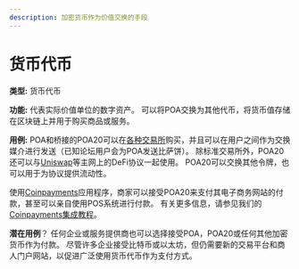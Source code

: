 ```yaml
---
description: 加密货币作为价值交换的手段
---
```


# 货币代币

**类型:** 货币代币

**功能:** 代表实际价值单位的数字资产。 可以将POA交换为其他代币，将货币值存储在区块链上并用于购买商品或服务。

**用例:**  POA和桥接的POA20可以在[各种交易所](../about-poa-token/poa-and-poa20-exchanges.md)购买，并且可以在用户之间作为交换媒介进行发送（已知论坛用户会为POA发送比萨饼）。 除标准交易所外，POA20还可以与[Uniswap](https://uniswap.exchange/)等主网上的DeFi协议一起使用。 POA20可以交换其他令牌，也可以用于为协议提供流动性。

使用[Coinpayments](https://www.coinpayments.net/supported-coins-eth-tokens-payments)应用程序，商家可以接受POA20来支付其电子商务网站的付款，甚至可以亲自使用POS系统进行付款。 有关更多信息，请参见我们的[Coinpayments集成教程](../accepting-poa-token-payments-with-coinpayments/)。

**潜在用例**？ 任何企业或服务提供商也可以选择接受POA，POA20或任何其他加密货币作为付款。 尽管许多企业接受比特币或以太坊，但仍需要新的交易平台和商人门户网站，以促进广泛使用货币代币作为支付方式。

